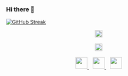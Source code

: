 ### Hi there 👋

[![GitHub Streak](http://github-readme-streak-stats.herokuapp.com?user=SlavaMelanko&theme=dark&date_format=M%20j%5B%2C%20Y%5D)](https://git.io/streak-stats)

<div align="center" style="display: flex; justify-content: center; align-items: center; gap: 10px;">
  <a href="https://github.com/SlavaMelanko">
    <img width="100%" src="https://github-readme-stats.vercel.app/api?username=SlavaMelanko&show_icons=true&theme=dark&count_private=true" />
  </a>
</div>

<br/>

<div align="center" style="display: flex; justify-content: center; align-items: center; gap: 10px;">
  <a href="https://github.com/SlavaMelanko">
    <img width="100%" src="https://github-readme-stats.vercel.app/api/top-langs/?username=SlavaMelanko&langs_count=10&layout=normal&theme=dark&hide=jupyter%20notebook" />
  </a>
</div>

<br/>

<div align="center">
  <a href="mailto:slava.melanko@gmail.com">
    <img width="32px" src="https://cdn-icons-png.flaticon.com/512/5968/5968534.png" />
  </a>
  <span style="color: transparent; font-size: 24px;">.</span>
  <a href="https://www.linkedin.com/in/slava-melanko/">
    <img width="32px" src="https://cdn-icons-png.flaticon.com/512/174/174857.png" />
  </a>
  <span style="color: transparent; font-size: 24px;">.</span>
  <a href="https://t.me/SlavaMelanko">
    <img width="32px" src="https://cdn-icons-png.flaticon.com/512/2111/2111646.png" />
  </a>
</div>
